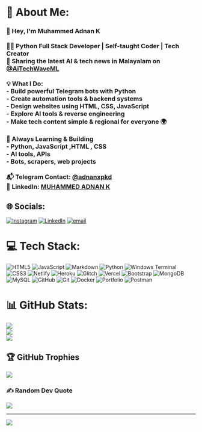 # 💫 About Me:
### 👋 Hey, I'm Muhammed Adnan K<br><br>🧑‍💻 **Python Full Stack Developer** | Self-taught Coder | Tech Creator  <br>📲 Sharing the latest AI & tech news in Malayalam on [@AiTechWaveML](https://t.me/AITechWaveML)<br><br> 💡 What I Do:<br>- Build powerful **Telegram bots** with Python  <br>- Create **automation tools** & backend systems  <br>- Design websites using **HTML, CSS, JavaScript**  <br>- Explore **AI tools** & reverse engineering  <br>- Make tech content simple & regional for everyone 🌍<br><br> 🚀 Always Learning & Building  <br>- Python, JavaScript  ,HTML , CSS<br>- AI tools, APIs  <br>- Bots, scrapers, web projects  <br><br>📬 **Telegram Contact:** [@adnanxpkd](https://t.me/adnanxpkd)  <br>🔗 **LinkedIn:** [MUHAMMED ADNAN K](https://www.linkedin.com/in/muhammed-adnan-k-88b612281)<br>


## 🌐 Socials:
[![Instagram](https://img.shields.io/badge/Instagram-%23E4405F.svg?logo=Instagram&logoColor=white)](https://instagram.com/adnanxpkd) [![LinkedIn](https://img.shields.io/badge/LinkedIn-%230077B5.svg?logo=linkedin&logoColor=white)](https://linkedin.com/in/muhammed-adnan-k-88b612281) [![email](https://img.shields.io/badge/Email-D14836?logo=gmail&logoColor=white)](mailto:adnanxpkd@gmail.com) 

# 💻 Tech Stack:
![HTML5](https://img.shields.io/badge/html5-%23E34F26.svg?style=flat&logo=html5&logoColor=white) ![JavaScript](https://img.shields.io/badge/javascript-%23323330.svg?style=flat&logo=javascript&logoColor=%23F7DF1E) ![Markdown](https://img.shields.io/badge/markdown-%23000000.svg?style=flat&logo=markdown&logoColor=white) ![Python](https://img.shields.io/badge/python-3670A0?style=flat&logo=python&logoColor=ffdd54) ![Windows Terminal](https://img.shields.io/badge/Windows%20Terminal-%234D4D4D.svg?style=flat&logo=windows-terminal&logoColor=white) ![CSS3](https://img.shields.io/badge/css3-%231572B6.svg?style=flat&logo=css3&logoColor=white) ![Netlify](https://img.shields.io/badge/netlify-%23000000.svg?style=flat&logo=netlify&logoColor=#00C7B7) ![Heroku](https://img.shields.io/badge/heroku-%23430098.svg?style=flat&logo=heroku&logoColor=white) ![Glitch](https://img.shields.io/badge/glitch-%233333FF.svg?style=flat&logo=glitch&logoColor=white) ![Vercel](https://img.shields.io/badge/vercel-%23000000.svg?style=flat&logo=vercel&logoColor=white) ![Bootstrap](https://img.shields.io/badge/bootstrap-%238511FA.svg?style=flat&logo=bootstrap&logoColor=white) ![MongoDB](https://img.shields.io/badge/MongoDB-%234ea94b.svg?style=flat&logo=mongodb&logoColor=white) ![MySQL](https://img.shields.io/badge/mysql-4479A1.svg?style=flat&logo=mysql&logoColor=white) ![GitHub](https://img.shields.io/badge/github-%23121011.svg?style=flat&logo=github&logoColor=white) ![Git](https://img.shields.io/badge/git-%23F05033.svg?style=flat&logo=git&logoColor=white) ![Docker](https://img.shields.io/badge/docker-%230db7ed.svg?style=flat&logo=docker&logoColor=white) ![Portfolio](https://img.shields.io/badge/Portfolio-%23000000.svg?style=flat&logo=firefox&logoColor=#FF7139) ![Postman](https://img.shields.io/badge/Postman-FF6C37?style=flat&logo=postman&logoColor=white)
# 📊 GitHub Stats:
![](https://github-readme-stats.vercel.app/api?username=mr-adnan-adu&theme=dark&hide_border=false&include_all_commits=true&count_private=true)<br/>
![](https://nirzak-streak-stats.vercel.app/?user=mr-adnan-adu&theme=dark&hide_border=false)<br/>
![](https://github-readme-stats.vercel.app/api/top-langs/?username=mr-adnan-adu&theme=dark&hide_border=false&include_all_commits=true&count_private=true&layout=compact)

## 🏆 GitHub Trophies
![](https://github-profile-trophy.vercel.app/?username=mr-adnan-adu&theme=radical&no-frame=false&no-bg=true&margin-w=4)

### ✍️ Random Dev Quote
![](https://quotes-github-readme.vercel.app/api?type=horizontal&theme=radical)

---
[![](https://visitcount.itsvg.in/api?id=mr-adnan-adu&icon=0&color=0)](https://visitcount.itsvg.in)

<!-- Proudly created with GPRM ( https://gprm.itsvg.in ) -->
